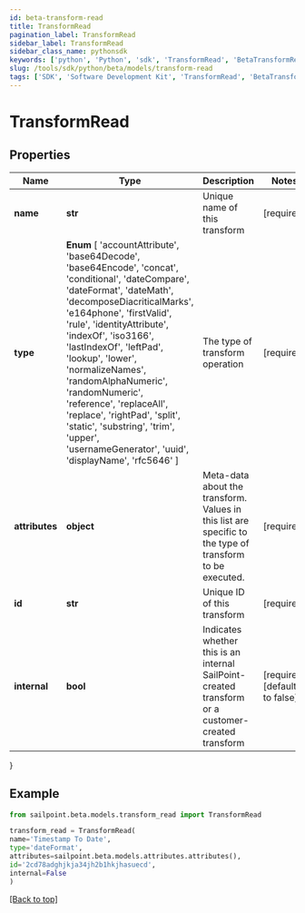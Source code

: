 ```yaml
---
id: beta-transform-read
title: TransformRead
pagination_label: TransformRead
sidebar_label: TransformRead
sidebar_class_name: pythonsdk
keywords: ['python', 'Python', 'sdk', 'TransformRead', 'BetaTransformRead']
slug: /tools/sdk/python/beta/models/transform-read
tags: ['SDK', 'Software Development Kit', 'TransformRead', 'BetaTransformRead']
---
```


# TransformRead

## Properties

| Name | Type | Description | Notes |
| --- | --- | --- | --- |
| **name** | **str** | Unique name of this transform | [required] |
| **type** | **Enum** [ 'accountAttribute', 'base64Decode', 'base64Encode', 'concat', 'conditional', 'dateCompare', 'dateFormat', 'dateMath', 'decomposeDiacriticalMarks', 'e164phone', 'firstValid', 'rule', 'identityAttribute', 'indexOf', 'iso3166', 'lastIndexOf', 'leftPad', 'lookup', 'lower', 'normalizeNames', 'randomAlphaNumeric', 'randomNumeric', 'reference', 'replaceAll', 'replace', 'rightPad', 'split', 'static', 'substring', 'trim', 'upper', 'usernameGenerator', 'uuid', 'displayName', 'rfc5646' ] | The type of transform operation | [required] |
| **attributes** | **object** | Meta-data about the transform. Values in this list are specific to the type of transform to be executed. | [required] |
| **id** | **str** | Unique ID of this transform | [required] |
| **internal** | **bool** | Indicates whether this is an internal SailPoint-created transform or a customer-created transform | [required][default to false] |

}

## Example

```python
from sailpoint.beta.models.transform_read import TransformRead

transform_read = TransformRead(
name='Timestamp To Date',
type='dateFormat',
attributes=sailpoint.beta.models.attributes.attributes(),
id='2cd78adghjkja34jh2b1hkjhasuecd',
internal=False
)

```

[[Back to top]](#)
